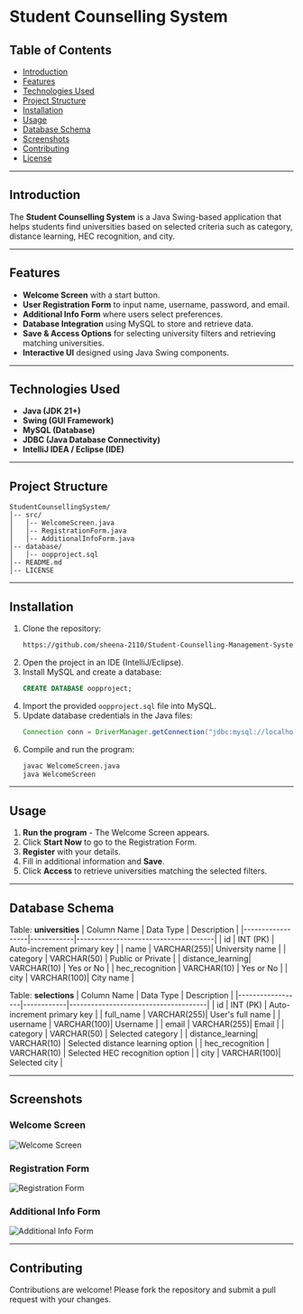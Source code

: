 # Student Counselling System

## Table of Contents
- [Introduction](#introduction)
- [Features](#features)
- [Technologies Used](#technologies-used)
- [Project Structure](#project-structure)
- [Installation](#installation)
- [Usage](#usage)
- [Database Schema](#database-schema)
- [Screenshots](#screenshots)
- [Contributing](#contributing)
- [License](#license)

---

## Introduction
The **Student Counselling System** is a Java Swing-based application that helps students find universities based on selected criteria such as category, distance learning, HEC recognition, and city.

---

## Features
- **Welcome Screen** with a start button.
- **User Registration Form** to input name, username, password, and email.
- **Additional Info Form** where users select preferences.
- **Database Integration** using MySQL to store and retrieve data.
- **Save & Access Options** for selecting university filters and retrieving matching universities.
- **Interactive UI** designed using Java Swing components.

---

## Technologies Used
- **Java (JDK 21+)**
- **Swing (GUI Framework)**
- **MySQL (Database)**
- **JDBC (Java Database Connectivity)**
- **IntelliJ IDEA / Eclipse (IDE)**

---

## Project Structure
```
StudentCounsellingSystem/
│-- src/
│   │-- WelcomeScreen.java
│   │-- RegistrationForm.java
│   │-- AdditionalInfoForm.java
│-- database/
│   │-- oopproject.sql
│-- README.md
│-- LICENSE
```

---

## Installation
1. Clone the repository:
   ```sh
   https://github.com/sheena-2110/Student-Counselling-Management-System.git
   ```
2. Open the project in an IDE (IntelliJ/Eclipse).
3. Install MySQL and create a database:
   ```sql
   CREATE DATABASE oopproject;
   ```
4. Import the provided `oopproject.sql` file into MySQL.
5. Update database credentials in the Java files:
   ```java
   Connection conn = DriverManager.getConnection("jdbc:mysql://localhost:3306/oopproject", "root", "password");
   ```
6. Compile and run the program:
   ```sh
   javac WelcomeScreen.java
   java WelcomeScreen
   ```

---

## Usage
1. **Run the program** - The Welcome Screen appears.
2. Click **Start Now** to go to the Registration Form.
3. **Register** with your details.
4. Fill in additional information and **Save**.
5. Click **Access** to retrieve universities matching the selected filters.

---

## Database Schema
Table: **universities**
| Column Name       | Data Type   | Description                          |
|------------------|------------|--------------------------------------|
| id               | INT (PK)    | Auto-increment primary key          |
| name             | VARCHAR(255)| University name                      |
| category         | VARCHAR(50) | Public or Private                   |
| distance_learning| VARCHAR(10) | Yes or No                            |
| hec_recognition  | VARCHAR(10) | Yes or No                            |
| city             | VARCHAR(100)| City name                            |

Table: **selections**
| Column Name       | Data Type   | Description                          |
|------------------|------------|--------------------------------------|
| id               | INT (PK)    | Auto-increment primary key          |
| full_name        | VARCHAR(255)| User's full name                     |
| username         | VARCHAR(100)| Username                             |
| email            | VARCHAR(255)| Email                                |
| category         | VARCHAR(50) | Selected category                    |
| distance_learning| VARCHAR(10) | Selected distance learning option   |
| hec_recognition  | VARCHAR(10) | Selected HEC recognition option     |
| city             | VARCHAR(100)| Selected city                        |

---

## Screenshots
### Welcome Screen
![Welcome Screen](https://via.placeholder.com/600x400)

### Registration Form
![Registration Form](https://via.placeholder.com/600x400)

### Additional Info Form
![Additional Info Form](https://via.placeholder.com/600x400)

---

## Contributing
Contributions are welcome! Please fork the repository and submit a pull request with your changes.


